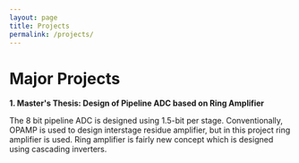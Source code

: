 ```yaml
---
layout: page
title: Projects
permalink: /projects/
---
```

<h1> Major Projects </h1> 





**1. Master's Thesis: Design of Pipeline ADC based on Ring Amplifier** 


The 8 bit pipeline ADC is designed using 1.5-bit per stage. Conventionally, OPAMP is used to design interstage residue amplifier, but in this project ring amplifier is used. Ring amplifier is fairly new concept which is designed using cascading inverters. 
